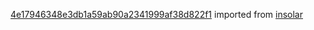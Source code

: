 [4e17946348e3db1a59ab90a2341999af38d822f1](https://github.com/insolar/insolar/commit/4e17946348e3db1a59ab90a2341999af38d822f1) imported from [insolar](https://github.com/insolar/insolar)
